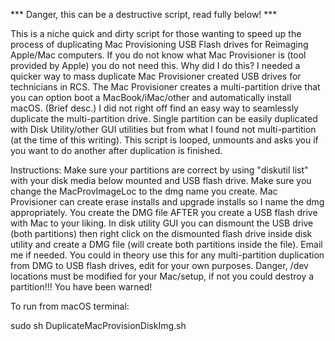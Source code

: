 *** Danger, this can be a destructive script, read fully below! ***

This is a niche quick and dirty script for those wanting to speed up the process of duplicating Mac Provisioning USB Flash drives
for Reimaging Apple/Mac computers. If you do not know what Mac Provisioner is (tool provided by Apple) you do not need this.
Why did I do this? I needed a quicker way to mass duplicate Mac Provisioner created USB drives for technicians in RCS. 
The Mac Provisioner creates a multi-partition drive that you can option boot a MacBook/iMac/other and automatically install
macOS. (Brief desc.) I did not right off find an easy way to seamlessly duplicate the multi-partition drive. Single partition
can be easily duplicated with Disk Utility/other GUI utilities but from what I found not multi-partition (at the time of this
writing). This script is looped, unmounts and asks you if you want to do another after duplication is finished. 

Instructions:
Make sure your partitions are correct by using "diskutil list" with your disk media below mounted and USB flash drive.
Make sure you change the MacProvImageLoc to the dmg name you create. Mac Provisioner can create erase installs and upgrade installs
so I name the dmg appropriately. You create the DMG file AFTER you create a USB flash drive with Mac to your liking. In
disk utility GUI you can dismount the USB drive (both partitions) then right click on the dismounted flash drive inside 
disk utility and create a DMG file (will create both partitions inside the file). Email me if needed. 
You could in theory use this for any multi-partition duplication from DMG to USB flash drives, edit for your own purposes. 
Danger, /dev locations must be modified for your Mac/setup, if not you could destroy a partition!!! You have been warned!

To run from macOS terminal:

sudo sh DuplicateMacProvisionDiskImg.sh
